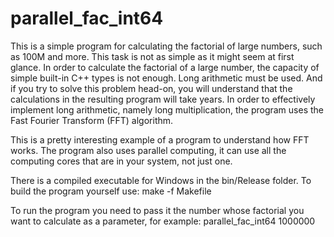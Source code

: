 # parallel_fac_int64
This is a simple program for calculating the factorial of large numbers, such as 100M and more. This task is not as simple as it might seem at first glance. In order to calculate the factorial of a large number, the capacity of simple built-in C++ types is not enough. Long arithmetic must be used. And if you try to solve this problem head-on, you will understand that the calculations in the resulting program will take years. In order to effectively implement long arithmetic, namely long multiplication, the program uses the Fast Fourier Transform (FFT) algorithm.

This is a pretty interesting example of a program to understand how FFT works. The program also uses parallel computing, it can use all the computing cores that are in your system, not just one.

There is a compiled executable for Windows in the bin/Release folder.
To build the program yourself use:
make -f Makefile

To run the program you need to pass it the number whose factorial you want to calculate as a parameter, for example:
parallel_fac_int64 1000000
